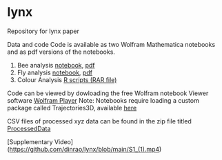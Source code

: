 # lynx
Repository for lynx paper


Data and code 
Code is available as two Wolfram Mathematica notebooks and as pdf versions of the notebooks. 
1. Bee analysis [notebook](https://github.com/dinrao/lynx/blob/main/bee_analysis.nb), [pdf](https://github.com/dinrao/lynx/blob/main/bee_analysis.pdf)
2. Fly analysis [notebook](https://github.com/dinrao/lynx/blob/main/fly_analysis.nb), [pdf](https://github.com/dinrao/lynx/blob/main/fly_analysis.pdf)
3. Colour Analysis [R scripts (RAR file)](https://github.com/dinrao/lynx/blob/main/Scripts%20and%20database.rar)

Code can be viewed by dowloading the free Wolfram notebook Viewer software [Wolfram Player](https://www.wolfram.com/player/)
Note: Notebooks require loading a custom package called Trajectories3D, available [here](https://github.com/dinrao/trajectories)

CSV files of processed xyz data can be found in the zip file titled [ProcessedData](https://github.com/dinrao/lynx/blob/main/ProcessedData.zip)

[Supplementary Video] (https://github.com/dinrao/lynx/blob/main/S1_(1).mp4)
